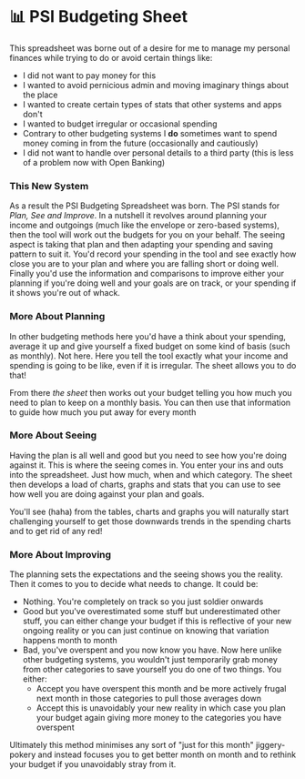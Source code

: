# 📊 PSI Budgeting Sheet

This spreadsheet was borne out of a desire for me to manage my personal finances while trying to do or avoid certain things like:

* I did not want to pay money for this
* I wanted to avoid pernicious admin and moving imaginary things about the place
* I wanted to create certain types of stats that other systems and apps don't
* I wanted to budget irregular or occasional spending
* Contrary to other budgeting systems I **do** sometimes want to spend money coming in from the future (occasionally and cautiously)
* I did not want to handle over personal details to a third party (this is less of a problem now with Open Banking)

### This New System

As a result the PSI Budgeting Spreadsheet was born. The PSI stands for _Plan, See and Improve_. In a nutshell it revolves around planning your income and outgoings (much like the envelope or zero-based systems), then the tool will work out the budgets for you on your behalf. The seeing aspect is taking that plan and then adapting your spending and saving pattern to suit it. You'd record your spending in the tool and see exactly how close you are to your plan and where you are falling short or doing well. Finally you'd use the information and comparisons to improve either your planning if you're doing well and your goals are on track, or your spending if it shows you're out of whack.

### More About Planning

In other budgeting methods here you'd have a think about your spending, average it up and give yourself a fixed budget on some kind of basis (such as monthly). Not here. Here you tell the tool exactly what your income and spending is going to be like, even if it is irregular. The sheet allows you to do that!&#x20;

From there _the sheet_ then works out your budget telling you how much you need to plan to keep on a monthly basis. You can then use that information to guide how much you put away for every month

### More About Seeing

Having the plan is all well and good but you need to see how you're doing against it. This is where the seeing comes in. You enter your ins and outs into the spreadsheet. Just how much, when and which category. The sheet then develops a load of charts, graphs and stats that you can use to see how well you are doing against your plan and goals.

You'll see (haha) from the tables, charts and graphs you will naturally start challenging yourself to get those downwards trends in the spending charts and to get rid of any red!

### More About Improving

The planning sets the expectations and the seeing shows you the reality. Then it comes to you to decide what needs to change. It could be:

* Nothing. You're completely on track so you just soldier onwards
* Good but you've overestimated some stuff but underestimated other stuff, you can either change your budget if this is reflective of your new ongoing reality or you can just continue on knowing that variation happens month to month
* Bad, you've overspent and you now know you have. Now here unlike other budgeting systems, you wouldn't just temporarily grab money from other categories to save yourself you do one of two things. You either:
  * Accept you have overspent this month and be more actively frugal next month in those categories to pull those averages down
  * Accept this is unavoidably your new reality in which case you plan your budget again giving more money to the categories you have overspent

Ultimately this method minimises any sort of "just for this month" jiggery-pokery and instead focuses you to get better month on month and to rethink your budget if you unavoidably stray from it.
